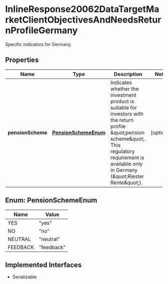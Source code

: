 

# InlineResponse20062DataTargetMarketClientObjectivesAndNeedsReturnProfileGermany

Specific indicators for Germany.

## Properties

Name | Type | Description | Notes
------------ | ------------- | ------------- | -------------
**pensionScheme** | [**PensionSchemeEnum**](#PensionSchemeEnum) | Indicates whether the investment product is suitable for investors with the return profile \&quot;pension scheme\&quot;. This regulatory requirement is available only in Germany (\&quot;Riester Rente\&quot;). |  [optional]



## Enum: PensionSchemeEnum

Name | Value
---- | -----
YES | &quot;yes&quot;
NO | &quot;no&quot;
NEUTRAL | &quot;neutral&quot;
FEEDBACK | &quot;feedback&quot;


## Implemented Interfaces

* Serializable


